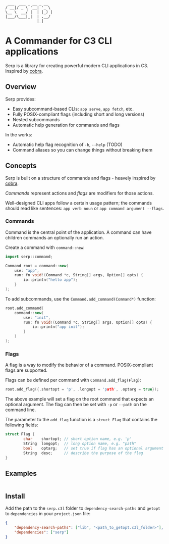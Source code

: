 ```
 ___  ___ _ __ _ __
/ __|/ _ \ '__| '_ \
\__ \  __/ |  | |_) |
|___/\___|_|  | .__/
              |_|
```

# A Commander for C3 CLI applications

Serp is a library for creating powerful modern CLI applications in C3.
Inspired by [cobra](http://github.com/spf13/cobra).


## Overview

Serp provides:
- Easy subcommand-based CLIs: `app serve`, `app fetch`, etc.
- Fully POSIX-compliant flags (including short and long versions)
- Nested subcommands
- Automatic help generation for commands and flags

In the works:
- Automatic help flag recognition of `-h`, `--help` (TODO)
- Command aliases so you can change things without breaking them


## Concepts

Serp is built on a structure of commands and flags - heavely inspired by
[cobra](http://github.com/spf13/cobra).

*Commands* represent actions and *flags* are modifiers for those actions.

Well-designed CLI apps follow a certain usage pattern; the commands should 
read like sentences: `app verb noun` or `app command argument
--flags`.


### Commands

Command is the central point of the application.
A command can have children commands an optionally run an action.

Create a command with `command::new`:

```cpp
import serp::command;

Command root = command::new(
    use: "app",
    run: fn void!(Command *c, String[] args, Option[] opts) {
        io::printn("hello app");
    }
);

```

To add subcommands, use the `Command.add_command(Command*)` function:

```cpp
root.add_command(
    command::new(
        use: "init",
        run: fn void!(Command *c, String[] args, Option[] opts) {
            io::printn("app init");
        }
    )
);

```

### Flags

A flag is a way to modify the behavior of a command. POSIX-compliant flags are
supported.

Flags can be defined per command with `Command.add_flag(Flag)`:

```cpp
root.add_flag({.shortopt = 'p', .longopt = 'path', .optarg = true});
```
The above example will set a flag on the root command that expects an optional
argument. The flag can then be set with `-p` or `--path` on the command line.

The parameter to the `add_flag` function is a `struct Flag` that
contains the following fields:
```cpp
struct Flag {
        char    shortopt; // short option name, e.g. 'p'
        String  longopt;  // long option name, e.g. "path"
        bool    optarg;   // set true if flag has an optional argument
        String  desc;     // describe the purpose of the flag
}

```

## Examples

```cpp
```

## Install

Add the path to the `serp.c3l` folder to `dependency-search-paths` and
`getopt` to `dependencies` in your `project.json` file:

```json
{
    "dependency-search-paths": ["lib", "<path_to_getopt.c3l_folder>"],
    "dependencies": ["serp"]
}
```
